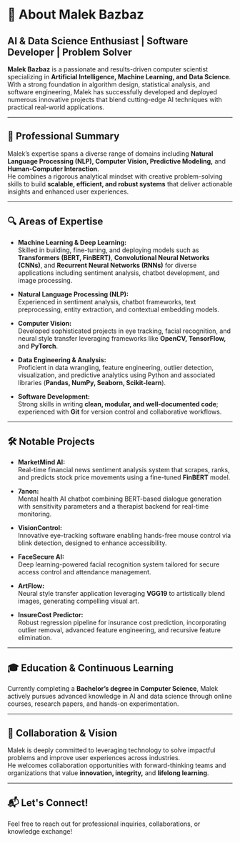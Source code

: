 # 👋 About **Malek Bazbaz**  
## AI & Data Science Enthusiast | Software Developer | Problem Solver

**Malek Bazbaz** is a passionate and results-driven computer scientist specializing in **Artificial Intelligence, Machine Learning, and Data Science**.  
With a strong foundation in algorithm design, statistical analysis, and software engineering, Malek has successfully developed and deployed numerous innovative projects that blend cutting-edge AI techniques with practical real-world applications.

---

## 🚀 Professional Summary

Malek’s expertise spans a diverse range of domains including **Natural Language Processing (NLP), Computer Vision, Predictive Modeling,** and **Human-Computer Interaction**.  
He combines a rigorous analytical mindset with creative problem-solving skills to build **scalable, efficient, and robust systems** that deliver actionable insights and enhanced user experiences.

---

## 🔍 Areas of Expertise

- **Machine Learning & Deep Learning:**  
  Skilled in building, fine-tuning, and deploying models such as **Transformers (BERT, FinBERT)**, **Convolutional Neural Networks (CNNs)**, and **Recurrent Neural Networks (RNNs)** for diverse applications including sentiment analysis, chatbot development, and image processing.

- **Natural Language Processing (NLP):**  
  Experienced in sentiment analysis, chatbot frameworks, text preprocessing, entity extraction, and contextual embedding models.

- **Computer Vision:**  
  Developed sophisticated projects in eye tracking, facial recognition, and neural style transfer leveraging frameworks like **OpenCV, TensorFlow,** and **PyTorch**.

- **Data Engineering & Analysis:**  
  Proficient in data wrangling, feature engineering, outlier detection, visualization, and predictive analytics using Python and associated libraries (**Pandas, NumPy, Seaborn, Scikit-learn**).

- **Software Development:**  
  Strong skills in writing **clean, modular, and well-documented code**; experienced with **Git** for version control and collaborative workflows.

---

## 🛠️ Notable Projects

- **MarketMind AI:**  
  Real-time financial news sentiment analysis system that scrapes, ranks, and predicts stock price movements using a fine-tuned **FinBERT** model.

- **7anon:**  
  Mental health AI chatbot combining BERT-based dialogue generation with sensitivity parameters and a therapist backend for real-time monitoring.

- **VisionControl:**  
  Innovative eye-tracking software enabling hands-free mouse control via blink detection, designed to enhance accessibility.

- **FaceSecure AI:**  
  Deep learning-powered facial recognition system tailored for secure access control and attendance management.

- **ArtFlow:**  
  Neural style transfer application leveraging **VGG19** to artistically blend images, generating compelling visual art.

- **InsureCost Predictor:**  
  Robust regression pipeline for insurance cost prediction, incorporating outlier removal, advanced feature engineering, and recursive feature elimination.

---

## 🎓 Education & Continuous Learning

Currently completing a **Bachelor’s degree in Computer Science**, Malek actively pursues advanced knowledge in AI and data science through online courses, research papers, and hands-on experimentation.

---

## 🤝 Collaboration & Vision

Malek is deeply committed to leveraging technology to solve impactful problems and improve user experiences across industries.  
He welcomes collaboration opportunities with forward-thinking teams and organizations that value **innovation, integrity,** and **lifelong learning**.

---

## 📬 Let's Connect!

Feel free to reach out for professional inquiries, collaborations, or knowledge exchange!

